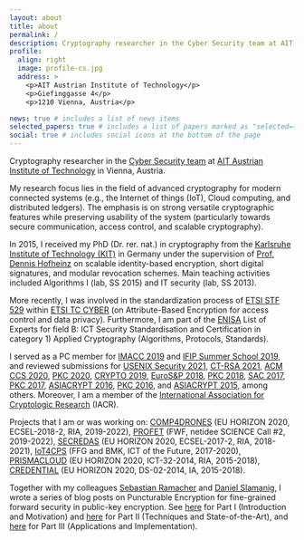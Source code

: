 ```yaml
---
layout: about
title: about
permalink: /
description: Cryptography researcher in the Cyber Security team at AIT Austrian Institute of Technology, Vienna; PhD in cryptography from Karlsruhe Institute of Technology, Germany. Mainly interested in advanced cryptographic building blocks with strong provable security guarantees for modern connected systems.
profile:
  align: right
  image: profile-cs.jpg
  address: >
    <p>AIT Austrian Institute of Technology</p>
    <p>Giefinggasse 4</p>
    <p>1210 Vienna, Austria</p>

news: true # includes a list of news items
selected_papers: true # includes a list of papers marked as "selected={true}"
social: true # includes social icons at the bottom of the page
---
```


Cryptography researcher in the <a href="https://www.ait.ac.at/themen/cyber-security/team/" target="_blank" rel="noopener">Cyber Security team</a> at <a href="https://www.ait.ac.at" target="_blank" rel="noopener">AIT Austrian Institute of Technology</a> in Vienna, Austria.

My research focus lies in the field of advanced cryptography for modern connected systems (e.g., the Internet of things (IoT), Cloud computing, and distributed ledgers). The emphasis is on strong versatile cryptographic features while preserving usability of the system (particularly towards secure communication, access control, and scalable cryptography).

In 2015, I received my PhD (Dr. rer. nat.) in cryptography from the <a href="https://kit.edu" target="_blank" rel="nooppener">Karlsruhe Institute of Technology (KIT)</a> in Germany under the supervision of <a href="https://people.inf.ethz.ch/dhofheinz" target="_blank" rel="noopener">Prof. Dennis Hofheinz</a> on scalable identity-based encryption, short digital signatures, and modular revocation schemes. Main teaching activities included Algorithms I (lab, SS 2015) and IT security (lab, SS 2013). 

More recently, I was involved in the standardization process of <a href="https://portal.etsi.org/STF/STFs/STFHomePages/STF529" target="_blank" rel="noopener">ETSI STF 529</a> within <a href="http://www.etsi.org/technologies-clusters/technologies/cyber-security" target="_blank" rel="noopener">ETSI TC CYBER</a> (on Attribute-Based Encryption for access control and data privacy). Furthermore, I am part of the <a href="https://www.enisa.europa.eu" target="_blank" rel="noopener">ENISA</a> List of Experts for field B: ICT Security Standardisation and Certification in category 1) Applied Cryptography (Algorithms, Protocols, Standards).

I served as a PC member for <a href="https://malb.io/imacc2019/" target="_blank" rel="noopener">IMACC 2019</a> and <a href="https://www.ifip-summerschool.org" target="_blank" rel="noopener">IFIP Summer School 2019</a>, and reviewed submissions for <a href="https://www.usenix.org/conference/usenixsecurity21" target="_blank" rel="noopener">USENIX Security 2021</a>, <a href="https://sites.google.com/site/ctrsa2021/" target="_blank" rel="noopener">CT-RSA 2021</a>, <a href="https://www.sigsac.org/ccs/CCS2020/" target="_blank" rel="noopener">ACM CCS 2020</a>, <a href="https://pkc.iacr.org/2020/" target="_blank" rel="noopener">PKC 2020</a>, <a href="https://crypto.iacr.org/2019/" target="_blank" rel="noopener">CRYPTO 2019</a>, <a href="http://www.ieee-security.org/TC/EuroSP2018/" target="_blank" rel="noopener">EuroS&P 2018</a>, <a href="https://pkc.iacr.org/2018/" target="_blank" rel="noopener">PKC 2018</a>, <a href="http://sacworkshop.org/SAC17/SAC2017.htm" target="_blank" rel="noopener">SAC 2017</a>, <a href="https://www.iacr.org/workshops/pkc2017/" target="_blank" rel="noopener">PKC 2017</a>, <a href="https://www.iacr.org/conferences/asiacrypt2016/www.asiacrypt2016.org/index.html" target="_blank" rel="noopener">ASIACRYPT 2016</a>, <a href="https://troll.iis.sinica.edu.tw/pkc16/" target="_blank" rel="noopener">PKC 2016</a>, and <a href="https://www.math.auckland.ac.nz/~sgal018/AC2015/index.html" target="_blank" rel="noopener">ASIACRYPT 2015</a>, among others. Moreover, I am a member of the <a href="https://www.iacr.org" target="_blank" rel="noopener">International Association for Cryptologic Research</a> (IACR).

Projects that I am or was working on: <a href="https://www.comp4drones.eu/" target="_blank" rel="noopener">COMP4DRONES</a> (EU HORIZON 2020, ECSEL-2018-2, RIA, 2019-2022), <a href="https://profet.at/" target="_blank" rel="noopener">PROFET</a> (FWF, netidee SCIENCE Call #2, 2019-2022), <a href="https://www.secredas-project.eu" target="_blank" rel="noopener">SECREDAS</a> (EU HORIZON 2020, ECSEL-2017-2, RIA, 2018-2021), <a href="https://www.iot4cps.at" target="_blank" rel="noopener">IoT4CPS</a> (FFG and BMK, ICT of the Future, 2017-2020), <a href="https://prismacloud.eu/" target="_blank" rel="noopener">PRISMACLOUD</a> (EU HORIZON 2020, ICT-32-2014, RIA, 2015-2018), <a href="https://credential.eu/" target="_blank" rel="noopener">CREDENTIAL</a> (EU HORIZON 2020, DS-02-2014, IA, 2015-2018).

Together with my colleagues <a href="http://ramacher.at" target="_blank" rel="noopener">Sebastian Ramacher</a> and <a href="https://danielslamanig.info" target="_blank" rel="noopener">Daniel Slamanig</a>, I wrote a series of blog posts on Puncturable Encryption for fine-grained forward security in public-key encryption. See <a href="https://profet.at/blog/pe_part1/" target="_blank" rel="noopener">here</a> for Part I (Introduction and Motivation) and <a href="https://profet.at/blog/pe_part2/" target="_blank" rel="noopener">here</a> for Part II (Techniques and State-of-the-Art), and <a href="https://profet.at/blog/pe_part3/" target="_blank" rel="noopener">here</a> for Part III (Applications and Implementation).